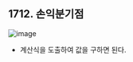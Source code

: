 ## 1712. 손익분기점
![image](https://user-images.githubusercontent.com/14108487/187460288-3537e8a3-2848-4bbd-b265-709fcc49eff7.png)
- 계산식을 도출하여 값을 구하면 된다. 
